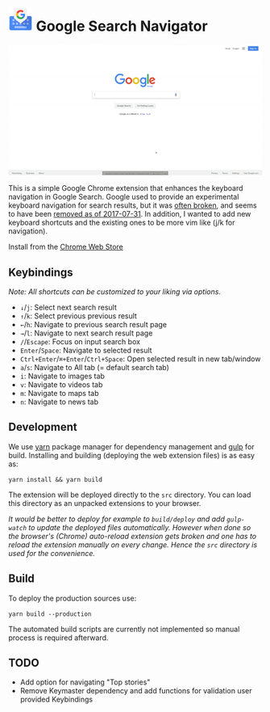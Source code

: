 # ![Logo](./src/icon48.png?raw=true) Google Search Navigator

![Demo flow](./assets/demo.gif?raw=true)

This is a simple Google Chrome extension that enhances the keyboard navigation
in Google Search. Google used to provide an experimental keyboard navigation for
search results, but it was [often broken](https://goo.gl/1zMkYu), and seems to
have been [removed as of
2017-07-31](https://stackoverflow.com/a/45513198/1014208).
In addition, I wanted to add new keyboard shortcuts and the existing ones to be
more vim like (j/k for navigation).

Install from the [Chrome Web
Store](https://chrome.google.com/webstore/detail/enhanced-keyboard-navigat/cohamjploocgoejdfanacfgkhjkhdkek)

## Keybindings

_Note: All shortcuts can be customized to your liking via options._ 

*   `↓`/`j`: Select next search result
*   `↑`/`k`: Select previous previous result
*   `←`/`h`: Navigate to previous search result page
*   `→`/`l`: Navigate to next search result page
*   `/`/`Escape`: Focus on input search box
*   `Enter`/`Space`: Navigate to selected result
*   `Ctrl+Enter`/`⌘+Enter`/`Ctrl+Space`: Open selected result in new tab/window
*   `a`/`s`: Navigate to All tab (= default search tab)
*   `i`: Navigate to images tab
*   `v`: Navigate to videos tab
*   `m`: Navigate to maps tab
*   `n`: Navigate to news tab

## Development

We use [yarn](https://yarnpkg.com/) package manager for dependency management and [gulp](https://gulpjs.com/) for build.
Installing and building (deploying the web extension files) is as easy as:

```
yarn install && yarn build
```

The extension will be deployed directly to the `src` directory. You can load this directory as an unpacked extensions to
your browser.

_It would be better to deploy for example to `build/deploy` and add `gulp-watch` to update the deployed files 
automatically. However when done so the browser's (Chrome) auto-reload extension gets broken and one has to reload the 
extension manually on every change. Hence the `src` directory is used for the convenience._ 

## Build

To deploy the production sources use:

```
yarn build --production
```

The automated build scripts are currently not implemented so manual process is required afterward.

## TODO

*   Add option for navigating "Top stories"
*   Remove Keymaster dependency and add functions for validation user provided
    Keybindings

